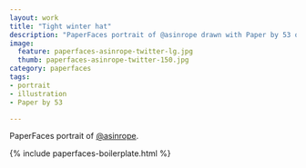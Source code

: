 ```yaml
---
layout: work
title: "Tight winter hat"
description: "PaperFaces portrait of @asinrope drawn with Paper by 53 on an iPad."
image: 
  feature: paperfaces-asinrope-twitter-lg.jpg
  thumb: paperfaces-asinrope-twitter-150.jpg
category: paperfaces
tags: 
- portrait
- illustration
- Paper by 53

---
```


PaperFaces portrait of [@asinrope](http://twitter.com/asinrope).

{% include paperfaces-boilerplate.html %}